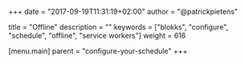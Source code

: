 +++
date            = "2017-09-19T11:31:19+02:00"
author          = "@patrickpietens"

title           = "Offline"
description     = ""
keywords        = ["blokks", "configure", "schedule", "offline", "service workers"]
weight          = 616

[menu.main]
parent          = "configure-your-schedule"
+++
